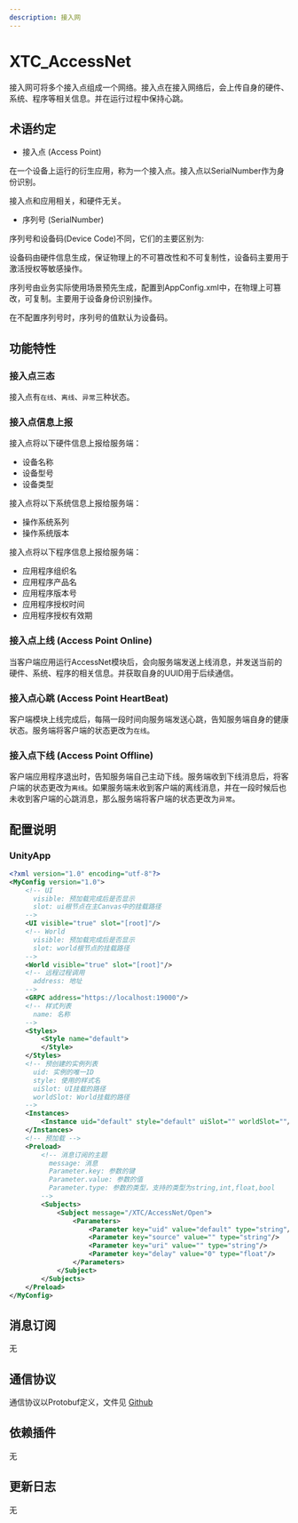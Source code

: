 ```yaml
---
description: 接入网
---
```


# XTC\_AccessNet

接入网可将多个接入点组成一个网络。接入点在接入网络后，会上传自身的硬件、系统、程序等相关信息。并在运行过程中保持心跳。

## 术语约定

* 接入点 (Access Point)

在一个设备上运行的衍生应用，称为一个接入点。接入点以SerialNumber作为身份识别。

接入点和应用相关，和硬件无关。

* 序列号 (SerialNumber)

序列号和设备码(Device Code)不同，它们的主要区别为:

设备码由硬件信息生成，保证物理上的不可篡改性和不可复制性，设备码主要用于激活授权等敏感操作。

序列号由业务实际使用场景预先生成，配置到AppConfig.xml中，在物理上可篡改，可复制。主要用于设备身份识别操作。

在不配置序列号时，序列号的值默认为设备码。

## 功能特性

### 接入点三态

接入点有`在线`、`离线`、`异常`三种状态。

### 接入点信息上报

接入点将以下硬件信息上报给服务端：

* 设备名称
* 设备型号
* 设备类型

接入点将以下系统信息上报给服务端：

* 操作系统系列
* 操作系统版本

接入点将以下程序信息上报给服务端：

* 应用程序组织名
* 应用程序产品名
* 应用程序版本号
* 应用程序授权时间
* 应用程序授权有效期

### 接入点上线 (Access Point Online)

当客户端应用运行AccessNet模块后，会向服务端发送上线消息，并发送当前的硬件、系统、程序的相关信息。并获取自身的UUID用于后续通信。

### 接入点心跳 (Access Point HeartBeat)

客户端模块上线完成后，每隔一段时间向服务端发送心跳，告知服务端自身的健康状态。服务端将客户端的状态更改为`在线`。

### 接入点下线 (Access Point Offline)

客户端应用程序退出时，告知服务端自己主动下线。服务端收到下线消息后，将客户端的状态更改为`离线`。如果服务端未收到客户端的离线消息，并在一段时候后也未收到客户端的心跳消息，那么服务端将客户端的状态更改为`异常`。


## 配置说明

### UnityApp

```xml
<?xml version="1.0" encoding="utf-8"?>
<MyConfig version="1.0">
    <!-- UI 
      visible: 预加载完成后是否显示
      slot: ui根节点在主Canvas中的挂载路径
    -->
    <UI visible="true" slot="[root]"/>
    <!-- World
      visible: 预加载完成后是否显示
      slot: world根节点的挂载路径
    -->
    <World visible="true" slot="[root]"/>
    <!-- 远程过程调用
      address: 地址
    -->
    <GRPC address="https://localhost:19000"/>
    <!-- 样式列表
      name: 名称
    -->
    <Styles>
        <Style name="default">
        </Style>
    </Styles>
    <!-- 预创建的实例列表
      uid: 实例的唯一ID
      style: 使用的样式名
      uiSlot: UI挂载的路径
      worldSlot: World挂载的路径
    -->
    <Instances>
        <Instance uid="default" style="default" uiSlot="" worldSlot=""/>
    </Instances>
    <!-- 预加载 -->
    <Preload>
        <!-- 消息订阅的主题
          message: 消息
          Parameter.key: 参数的键
          Parameter.value: 参数的值
          Parameter.type: 参数的类型，支持的类型为string,int,float,bool
        -->
        <Subjects>
            <Subject message="/XTC/AccessNet/Open">
                <Parameters>
                    <Parameter key="uid" value="default" type="string"/>
                    <Parameter key="source" value="" type="string"/>
                    <Parameter key="uri" value="" type="string"/>
                    <Parameter key="delay" value="0" type="float"/>
                </Parameters>
            </Subject>
        </Subjects>
    </Preload>
</MyConfig>
```

## 消息订阅

无

## 通信协议

通信协议以Protobuf定义，文件见 [Github](https://github.com/xtech-cloud/FMP-MOD-AccessNet/tree/main/proto/AccessNet)

## 依赖插件

无

## 更新日志

无
